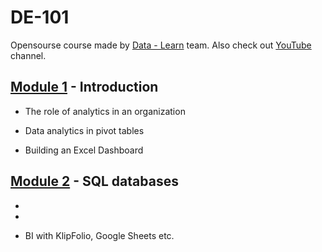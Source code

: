 # DE-101

Opensourse course made by [Data - Learn](https://datalearn.ru/) team. Also check out [YouTube](https://www.youtube.com/channel/UCWki7GBUE5lDMJCbn4e1XMg) channel.

## [Module 1](https://github.com/Vainane/DE-101/tree/main/Module%201) - Introduction

- The role of analytics in an organization

- Data analytics in pivot tables

- Building an Excel Dashboard 

## [Module 2](https://github.com/Vainane/DE-101/tree/main/Module%202) - SQL databases

-

-

- BI with KlipFolio, Google Sheets etc.



